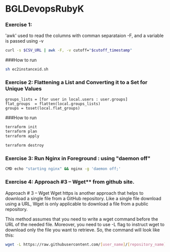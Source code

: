 # BGLDevopsRubyK
### Exercise 1: 
'awk' used to read the columns with comman separataion -F,  and a variable is passed using -v

```bash
curl -s $CSV_URL | awk -F, -v cutoff="$cutoff_timestamp" 
```

###How to run

```bash
sh ec2instanceid.sh

```

### Exercise 2: Flattening a List and Converting it to a Set for Unique Values

```hcl
groups_lists = [for user in local.users : user.groups]
flat_groups  = flatten(local.groups_lists)
groups = toset(local.flat_groups)
```

###How to run

```bash
terraform init
terraform plan
terraform apply

terraform destroy

```

### Exercise 3: Run Nginx in Foreground   : using "daemon off"

```bash
CMD echo "starting nginx" && nginx -g 'daemon off;'
```



### Exercise 4: Approach #3 – Wget** from github site.

Approach # 3 – Wget
Wget https is another approach that helps to download a single file from a GitHub repository. Like a single file download using a URL, Wget is only applicable to download a file from a public repository. 

This method assumes that you need to write a wget command before the URL of the needed file. Moreover, you need to use -L flag to instruct wget to download only the file you want to retrieve. So, the command will look like this:

```bash
wget -L https://raw.githubusercontent.com/[user_name]/[repository_name]/[branch]/[file]
```

